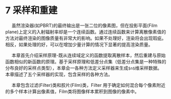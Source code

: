 # 7 采样和重建

&#160;&#160;&#160;&#160;
虽然渲染器(如PBRT)的最终输出是一张二位的像素图，但在投影平面(Film plane)上定义的入射辐射率却是一个连续函数。通过连续函数来计算离散像素值的方法对最终渲染的图像质量有非常大的影响。如果不处理好，渲染将会出现瑕疵。相反，如果处理的好，可以在增加少量计算的情况下显著的提高渲染质量。

&#160;&#160;&#160;&#160;
本章首先介绍采样原理-既从连续域定义的函数提取离散样本，然后重建与原始函数相似的新函数的原理。基于采样原理和低差分点集（低差分点集是一种特殊的分布良好的采样点类型），本章会一各种方法定义采样器来生成`$n$`维采样数据。本章描述了五个采样器的实现，包含采样的各种方法。

&#160;&#160;&#160;&#160;
本章包含过滤(Filter)类和胶片(Film)类，Filter 用于确定如何混合每个像素附近的多个样本计算出像素值，Film类将图像样本累积到图像的像素中。
